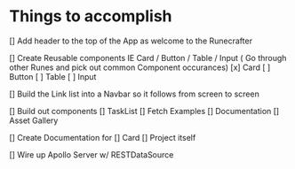 # Things to accomplish

[] Add header to the top of the App as welcome to the Runecrafter

[] Create Reusable components IE Card / Button / Table / Input ( Go through other Runes and pick out common Component occurances)
    [x] Card
    [ ] Button
    [ ] Table
    [ ] Input

[] Build the Link list into a Navbar so it follows from screen to screen

[] Build out components
    [] TaskList
    [] Fetch Examples
    [] Documentation
    [] Asset Gallery

[] Create Documentation for 
    []  Card
    [] Project itself 

[] Wire up Apollo Server w/ RESTDataSource 

